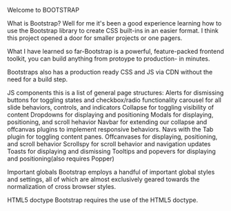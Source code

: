 Welcome to BOOTSTRAP


What is Bootstrap?  Well for me it's been a good experience learning how to use the Bootstrap library to create CSS built-ins in an easier format.  I think this project opened a door for smaller projects or one pagers.

What I have learned so far-Bootstrap is a powerful, feature-packed frontend toolkit, you can build anything from protoype to production- in minutes.

Bootstraps also has a production ready CSS and JS via CDN without the need for a build step.

JS components
this is a list of general page structures:
Alerts for dismissing
buttons for toggling states and checkbox/radio functionality
carousel for all slide behaviors, controls, and indicators
Collapse for toggling visibility of content
Dropdowns for displaying and positioning 
Modals for displaying, positioning, and scroll hehavior
Navbar for extending our collapse and offcanvas plugins to implement responsive behaviors.
Navs with the Tab plugin for toggling content panes.
Offcanvases for displaying, positioning, and scroll behavior
Scrollspy for scroll behavior and navigation updates
Toasts for displaying and dismissing
Tooltips and popevers for displaying and positioning(also requires Popper)

Important globals
Bootstrap employs a handful of important global styles and settings, all of which are almost exclusively geared towards the normalization of cross browser styles.

HTML5 doctype
Bootstrap requires the use of the HTML5 doctype.
